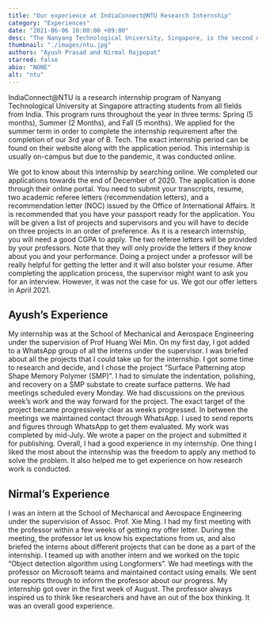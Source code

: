 ```yaml
---
title: "Our experience at IndiaConnect@NTU Research Internship"
category: "Experiences"
date: "2021-06-06 10:00:00 +09:00"
desc: "The Nanyang Technological University, Singapore, is the second oldest public autonomous research university in Singapore and is considered to be one of the top universities in the world. Let’s take a glance at Ayush and Nirmal’s experience at IndiaConnect@NTU Research Internship"
thumbnail: "./images/ntu.jpg"
authors: "Ayush Prasad and Nirmal Rajpopat"
starred: false
abio: "NONE"
alt: "ntu"
---
```


IndiaConnect@NTU is a research internship program of Nanyang Technological University at Singapore attracting students from all fields from India. This program runs throughout the year in three terms: Spring (5 months), Summer (2 Months), and Fall (5 months). We applied for the summer term in order to complete the internship requirement after the completion of our 3rd year of B. Tech. The exact internship period can be found on their website along with the application period. This internship is usually on-campus but due to the pandemic, it was conducted online.

We got to know about this internship by searching online. We completed our applications towards the end of December of 2020. The application is done through their online portal. You need to submit your transcripts, resume, two academic referee letters (recommendation letters), and a recommendation letter (NOC) issued by the Office of International Affairs. It is recommended that you have your passport ready for the application. You will be given a list of projects and supervisors and you will have to decide on three projects in an order of preference. As it is a research internship, you will need a good CGPA to apply. The two referee letters will be provided by your professors. Note that they will only provide the letters if they know about you and your performance. Doing a project under a professor will be really helpful for getting the letter and it will also bolster your resume. After completing the application process, the supervisor might want to ask you for an interview. However, it was not the case for us. We got our offer letters in April 2021.

## Ayush’s Experience

My internship was at the School of Mechanical and Aerospace Engineering under the supervision of Prof Huang Wei Min. On my first day, I got added to a WhatsApp group of all the interns under the supervisor. I was briefed about all the projects that I could take up for the internship. I got some time to research and decide, and I chose the project “Surface Patterning atop Shape Memory Polymer (SMP)”. I had to simulate the indentation, polishing, and recovery on a SMP substate to create surface patterns. We had meetings scheduled every Monday. We had discussions on the previous week’s work and the way forward for the project. The exact target of the project became progressively clear as weeks progressed. In between the meetings we maintained contact through WhatsApp. I used to send reports and figures through WhatsApp to get them evaluated. My work was completed by mid-July. We wrote a paper on the project and submitted it for publishing. Overall, I had a good experience in my internship. One thing I liked the most about the internship was the freedom to apply any method to solve the problem. It also helped me to get experience on how research work is conducted.

## Nirmal’s Experience

I was an intern at the School of Mechanical and Aerospace Engineering under the supervision of Assoc. Prof. Xie Ming. I had my first meeting with the professor within a few weeks of getting my offer letter. During the meeting, the professor let us know his expectations from us, and also briefed the interns about different projects that can be done as a part of the internship. I teamed up with another intern and we worked on the topic “Object detection algorithm using Longformers”. We had meetings with the professor on Microsoft teams and maintained contact using emails. We sent our reports through to inform the professor about our progress. My internship got over in the first week of August. The professor always inspired us to think like researchers and have an out of the box thinking. It was an overall good experience.